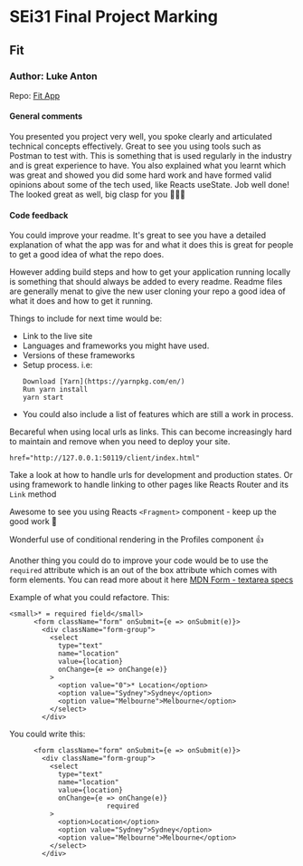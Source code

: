 # SEi31 Final Project Marking

## Fit
### Author: Luke Anton
Repo: [Fit App]()

#### General comments
You presented you project very well, you spoke clearly and articulated technical concepts effectively. Great to see you using tools such as Postman to test with. This is something that is used regularly in the industry and is great experience to have. You also explained what you learnt which was great and showed you did some hard work and have formed valid opinions about some of the tech used, like Reacts useState. Job well done! The looked great as well, big clasp for you 👏👏👏

#### Code feedback
You could improve your readme. It's great to see you have a detailed explanation of what the app was for and what it does this is great for people to get a good idea of what the repo does.

However adding build steps and how to get your application running locally is something that should always be added to every readme. Readme files are generally menat to give the new user cloning your repo a good idea of what it does and how to get it running. 

Things to include for next time would be:
- Link to the live site
- Languages and frameworks you might have used.
- Versions of these frameworks
- Setup process. i.e:
	```
	Download [Yarn](https://yarnpkg.com/en/)
	Run yarn install
	yarn start
	```
- You could also include a list of features which are still a work in process.

Becareful when using local urls as links. This can become increasingly hard to maintain and remove when you need to deploy your site.
```
href="http://127.0.0.1:50119/client/index.html"
```


Take a look at how to handle urls for development and production states. Or using framework to handle linking to other pages like Reacts Router and its `Link` method

Awesome to see you using Reacts `<Fragment>` component - keep up the good work 👏

Wonderful use of conditional rendering in the Profiles component 👍

Another thing you could do to improve your code would be to use the `required` attribute which is an out of the box attribute which comes with form elements. You can read more about it here [MDN Form - textarea  specs](https://developer.mozilla.org/en-US/docs/Web/HTML/Element/select)

Example of what you could refactore. This:
```
<small>* = required field</small>
      <form className="form" onSubmit={e => onSubmit(e)}>
        <div className="form-group">
          <select
            type="text"
            name="location"
            value={location}
            onChange={e => onChange(e)}
          >
            <option value="0">* Location</option>
            <option value="Sydney">Sydney</option>
            <option value="Melbourne">Melbourne</option>
          </select>
        </div>
```

You could write this:
```
      <form className="form" onSubmit={e => onSubmit(e)}>
        <div className="form-group">
          <select
            type="text"
            name="location"
            value={location}
            onChange={e => onChange(e)}
						required
          >
            <option>Location</option>
            <option value="Sydney">Sydney</option>
            <option value="Melbourne">Melbourne</option>
          </select>
        </div>
```
